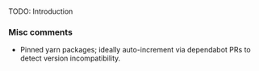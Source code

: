 # <Name>

TODO: Introduction

### Misc comments

- Pinned yarn packages; ideally auto-increment via dependabot PRs to detect version incompatibility.
